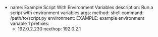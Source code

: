   - name: Example Script With Environment Variables
    description: Run a script with environment variables
    args:
      method: shell
      command: /path/to/script.py
      environment:
        EXAMPLE: example environment variable 1
    prefixes:
      - 192.0.2.230
    nexthop: 192.0.2.1
